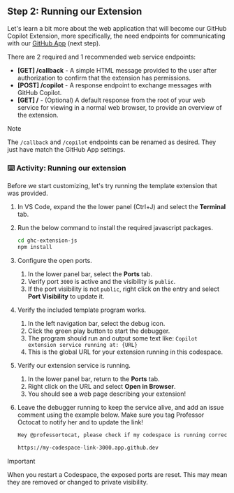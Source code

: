 ## Step 2: Running our Extension

Let's learn a bit more about the web application that will become our GitHub Copilot Extension, more specifically, the need endpoints for communicating with our [GitHub App](https://docs.github.com/en/apps/creating-github-apps/about-creating-github-apps/about-creating-github-apps) (next step).

There are 2 required and 1 recommended web service endpoints:

- **[GET] /callback** - A simple HTML message provided to the user after authorization to confirm that the extension has permissions.
- **[POST] /copilot** - A response endpoint to exchange messages with GitHub Copilot.
- **[GET] /** - (Optional) A default response from the root of your web service for viewing in a normal web browser, to provide an overview of the extension.

> [!NOTE]
> The `/callback` and `/copilot` endpoints can be renamed as desired. They just have match the GitHub App settings.

### :keyboard: Activity: Running our extension

Before we start customizing, let's try running the template extension that was provided.

1. In VS Code, expand the the lower panel (Ctrl+J) and select the **Terminal** tab.

1. Run the below command to install the required javascript packages.

   ```bash
   cd ghc-extension-js
   npm install
   ```

1. Configure the open ports.

   1. In the lower panel bar, select the **Ports** tab.
   1. Verify port `3000` is active and the visibility is `public`.
   1. If the port visibility is not `public`, right click on the entry and select **Port Visibility** to update it.

1. Verify the included template program works.

   1. In the left navigation bar, select the debug icon.
   1. Click the green play button to start the debugger.
   1. The program should run and output some text like: `Copilot extension service running at: {URL}`
   1. This is the global URL for your extension running in this codespace.

1. Verify our extension service is running.

   1. In the lower panel bar, return to the **Ports** tab.
   1. Right click on the URL and select **Open in Browser**.
   1. You should see a web page describing your extension!

1. Leave the debugger running to keep the service alive, and add an issue comment using the example below. Make sure you tag Professor Octocat to notify her and to update the link!

   ```markdown
   Hey @professortocat, please check if my codespace is running correctly.

   https://my-codespace-link-3000.app.github.dev
   ```

> [!IMPORTANT]
> When you restart a Codespace, the exposed ports are reset.
> This may mean they are removed or changed to private visibility.

